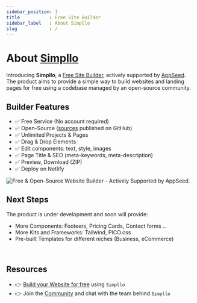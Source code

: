 ```yaml
---
sidebar_position: 1
title           : Free Site Builder
sidebar_label   : About Simpllo
slug            : /
---
```


# About [Simpllo](https://www.simpllo.com/)

Introducing **Simpllo**, a [Free Site Builder](https://www.simpllo.com/), actively supported by [AppSeed](https://appseed.us/). 
The product aims to provide a simple way to build websites and landing pages for free using a codebase managed by an open-source community.

## **Builder Features**

- ✅ Free Service (No account required) 
- ✅ Open-Source ([sources](https://github.com/app-generator/rocket-builder) published on GitHub)
- ✅ Unlimited Projects & Pages 
- ✅ Drag & Drop Elements
- ✅ Edit components: text, style, images
- ✅ Page Title & SEO (meta-keywords, meta-description)
- ✅ Preview, Download (ZIP)
- ✅ Deploy on Netlify

![Free & Open-Source Website Builder - Actively Supported by AppSeed.](https://github.com/app-generator/rocket-builder/assets/51070104/9544f9a4-ed93-498a-a746-f6c8663be896) 

## Next Steps

The product is under development and soon will provide:

- More Components: Footeers, Pricing Cards, Contact forms ..
- More Kits and Frameworks: Tailwind, PICO.css 
- Pre-built Templates for different niches (Business, eCommerce)

<br />

## Resources

- 👉 [Build your Website for free](https://www.simpllo.com/) using `Simpllo`
- 👉 Join the [Community](https://youtu.be/mxQWwhEF21s) and chat with the team behind `Simpllo`
